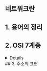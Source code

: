 ## 네트워크란
## 1. 용어의 정리
## 2. OSI 7계층
<details>
  |OSI 7계층|
  |---|---|
  |7계층|응용계층|
  |6계층|표현계층|
  |5계층|세션계층|
  |4계층|전송계층|
  |3계층|네트워크계층|
  |2계층|데이터 링크 계층|
  |1계층|물리계층|
</details>
## 3. 주소의 표현
